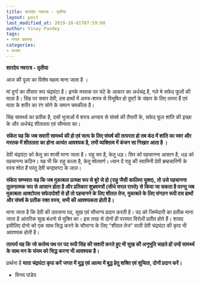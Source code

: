 ```yaml
---
title: शारदेय नवरात्र - तृतीया
layout: post
last_modified_at: 2019-10-01T07:59:00
author: Vinay Pandey
tags:
- मंगल कामना
categories:
- मध्यम
---
```

**शारदेय नवरात्र - तृतीया**

आज की पूजा का विशेष महत्व माना जाता है ।

मां दुर्गा का तीसरा रूप चंद्रघंटा है। इनके मस्तक पर घंटे के आकार का अर्धचंद्र है, गले मे सफेद फूलों की माला है। सिंह पर सवार देवी, दस हाथों में अस्त्र-शस्त्र से विभूषित हो दुष्‍टों के संहार के लिए तत्पर हैं एवं माता के शरीर का रंग सोने के समान चमकीला है। 

सिंह सामर्थ्य का प्रतीक है, दसों भुजाओं में शस्त्र अन्याय से संघर्ष की तैयारी के, सफेद फूल शांति की इच्छा के और अर्धचंद्र शीतलता एवं सौम्यता का। 

**संकेत यह कि जब सवारी सामर्थ्य की हो एवं सत्य के लिए संघर्ष की तत्परता हो तब कंठ में शांति का स्वर और मस्तक में शीतलता का होना अत्यंत आवश्यक है, तभी व्यक्तित्व में कंचन सा निखार आता है ।**

देवी चंद्रघंटा को केतु का शासी माना जाता है। राहु सर है, केतु धड़। सिर को पहचानना आसान है, धड़ को पहचानना कठिन। यह भी कि राहु काला है, केतु श्वेतवर्ण। ध्यान दें राहु की स्वामिनी देवी ब्रम्हचारिणी के वस्त्र श्वेत हैं परंतु देवी चन्द्रघण्टा के लाल।  

**संकेत सम्भवतः यह कि जब मुकाबला प्रत्यक्ष रूप से बुरे से हो (राहु जैसी कालिमा युक्त), तो उसे पहचानना तुलनात्मक रूप से आसान होता है और प्रतिकार शुभ्रवस्त्रों (सीधे सरल रास्ते) से किया जा सकता है परन्तु जब मुकाबला आक्टोपस सफेदपोशों से हों तो पहचानने के लिए शीतल तेज, मुकाबले के लिए संगठन रूपी दस हाथों और संघर्ष के प्रतीक रक्त वस्त्र, सभी की आवश्यकता होती है।**

माना जाता है कि देवी की उपासना पद, सुख एवं सौभाग्य प्रदान करती है। पद को जिम्मेदारी का प्रतीक माना जाता है आंतरिक सुख बंधनो से मुक्ति का। इस तरह से दोनों ही परस्पर विरोधी प्रतीत होते हैं। शायद इसीलिए दोनो को एक साथ सिद्ध करने के सौभाग्य के लिए "शीतल तेज" वाली देवी चंद्रघंटा की कृपा भी आवश्यक होती है।

 **तात्पर्य यह कि जो कर्तव्य पथ पर पद रूपी सिंह की सवारी करते हुए भी सुख की अनुभूति चाहते हों उन्हें सामर्थ्य के साथ मन के संयम को सिद्ध करना भी आवश्यक है।**

प्रार्थना है
**माता चंद्रघंटा कृपा करें**
**जगत में युद्ध एवं आत्मा में बुद्ध हेतु शक्ति एवं शुचिता, दोनों प्रदान करें।**

- विनय पांडेय


